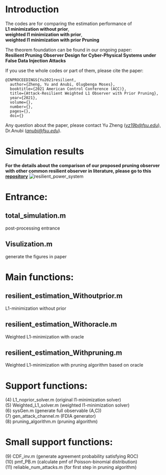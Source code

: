# Introduction
The codes are for comparing the estimation performance of <br />
**L1 minimization without prior**, <br />
**weighted l1 minimization with prior**, <br />
**weighted l1 minimization with prior Pruning** <br />

The theorem foundation can be found in our ongoing paper: <br />
**Resilient Pruning Observer Design for Cyber-Physical Systems under False Data Injection Attacks**

If you use the whole codes or part of them, please cite the paper:
```
@INPROCEEDINGS{Yu2021resilient,
  author={Zheng, Yu and Anubi, Olugbenga Moses},
  booktitle={2021 American Control Conference (ACC)}, 
  title={Attack-Resilient Weighted L1 Observer with Prior Pruning}, 
  year={2021},
  volume={},
  number={},
  pages={},
  doi={}
```

Any question about the paper, please contact Yu Zheng (*yz19b@fsu.edu*), Dr.Anubi (*anubi@fsu.edu*).

# Simulation results
**For the details about the comparison of our proposed pruning observer with other common resilient observer in literature, please go to this [repository](https://github.com/ZYblend/Resilient_Observers_Comparison)**
![resilient_power_system](https://user-images.githubusercontent.com/36635562/153718519-f1f62007-b2bb-4d9e-beac-b286e2a3b3dc.png)


# Entrance:
## total_simulation.m
post-processing entrance
## Visulization.m
generate the figures in paper

# Main functions:
## resilient_estimation_Withoutprior.m
L1-minimization without prior
## resilient_estimation_Withoracle.m
Weighted L1-minimization with oracle
## resilient_estimation_Withpruning.m
Weighted L1-minimization with pruning algorithm based on oracle

# Support functions:
(4) L1_noprior_solver.m               (original l1-minimization solver) <br />
(5) Weighted_L1_solver.m              (weighted l1-minimization solver)<br />
(6) sysGen.m                          (generate full observable (A,C))<br />
(7) gen_attack_channel.m              (FDIA generator)<br />
(8) pruning_algorithm.m               (pruning algorithm)

# Small support functions:
(9) CDF_inv.m                          (generate agreement probability satisfying ROC)<br />
(10) pmf_PB.m                          (calculate pmf of Poisson-binomial distribution)<br />
(11) reliable_num_attacks.m            (for first step in pruning algorithm)
